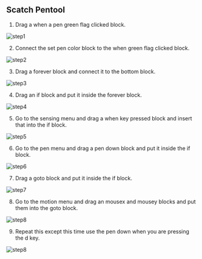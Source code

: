 ## Scatch Pentool

1. Drag a when a pen green flag clicked block.

![step1](images/step1.png)

2. Connect the set pen color block to the when green flag clicked block.

![step2](images/step2.png)

3. Drag a forever block and connect it to the bottom block.

![step3](images/step3.png)

4. Drag an if block and put it inside the forever block.

![step4](images/step4.png)

5. Go to the sensing menu and drag a when key pressed block and insert that into
   the if block.

![step5](images/step5.png)

6. Go to the pen menu and drag a pen down block and put it inside the if block.

![step6](images/step6.png)

7. Drag a goto block and put it inside the if block.

![step7](images/step7.png)

8. Go to the motion menu and drag an mousex and mousey blocks and put them into
   the goto block.

![step8](images/step8.png)

9. Repeat this except this time use the pen down when you are pressing the d
   key.

![step8](images/step9.png)

